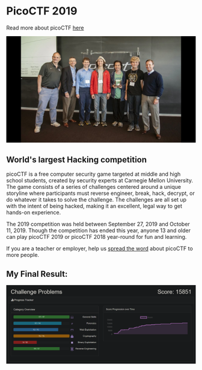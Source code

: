 # PicoCTF 2019

Read more about picoCTF [here](https://picoctf.com/about)

![picoCTF2019](https://github.com/Ch3lLIST4/CTF-Writeups-2019/blob/master/images/picoCTF2019.jpg)

## World's largest Hacking competition

picoCTF is a free computer security game targeted at middle and high school students, created by security experts at Carnegie Mellon University. The game consists of a series of challenges centered around a unique storyline where participants must reverse engineer, break, hack, decrypt, or do whatever it takes to solve the challenge. The challenges are all set up with the intent of being hacked, making it an excellent, legal way to get hands-on experience.

The 2019 competition was held between September 27, 2019 and October 11, 2019. Though the competition has ended this year, anyone 13 and older can play picoCTF 2019 or picoCTF 2018 year-round for fun and learning.

If you are a teacher or employer, help us [spread the word](https://picoctf.com/cta) about picoCTF to more people.

## My Final Result:
![result-picoCTF2019](https://github.com/Ch3lLIST4/CTF-Writeups-2019/blob/master/images/result_picoCTF2019.png)
